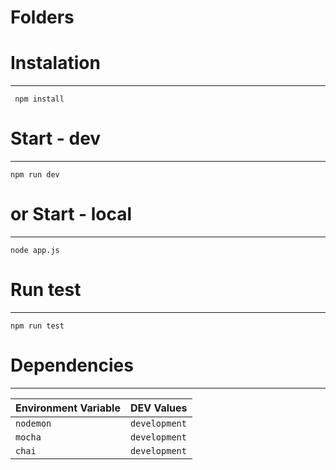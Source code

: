 # Folders


# Instalation
-------------

     npm install

# Start - dev
-------

    npm run dev
    
# or Start - local
-------
    node app.js


# Run test 
-------

    npm run test

# Dependencies
------------

| Environment Variable              | DEV Values              |
| ---------------------             | ----------------        |
| `nodemon `                        | `development`           |
| `mocha `                          | `development`           |
| `chai `                           | `development`           |
